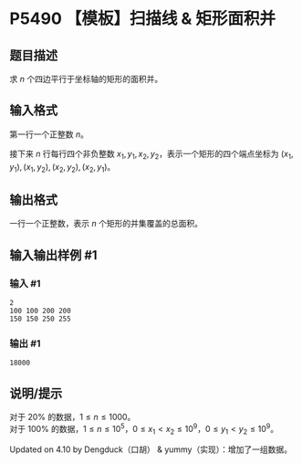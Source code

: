 # P5490 【模板】扫描线 & 矩形面积并

## 题目描述

求 $n$ 个四边平行于坐标轴的矩形的面积并。

## 输入格式

第一行一个正整数 $n$。

接下来 $n$ 行每行四个非负整数 $x_1, y_1, x_2, y_2$，表示一个矩形的四个端点坐标为 $(x_1, y_1),(x_1, y_2),(x_2, y_2),(x_2, y_1)$。

## 输出格式

一行一个正整数，表示 $n$ 个矩形的并集覆盖的总面积。

## 输入输出样例 #1

### 输入 #1

```
2
100 100 200 200
150 150 250 255
```

### 输出 #1

```
18000
```

## 说明/提示

对于 $20\%$ 的数据，$1 \le n \le 1000$。  
对于 $100\%$ 的数据，$1 \le n \le {10}^5$，$0 \le x_1 < x_2 \le {10}^9$，$0 \le y_1 < y_2 \le {10}^9$。

Updated on 4.10 by Dengduck（口胡） \& yummy（实现）：增加了一组数据。
